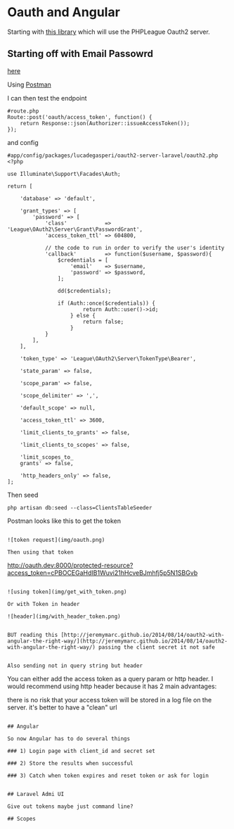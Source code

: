 # Oauth and Angular


Starting with [this library](https://github.com/lucadegasperi/oauth2-server-laravel/wiki/Installation) which will use the PHPLeague Oauth2 server.

## Starting off with Email Passowrd

[here](https://github.com/lucadegasperi/oauth2-server-laravel/wiki/Implementing-an-Authorization-Server-with-the-Password-Grant)

Using [Postman](http://www.getpostman.com/docs)

I can then test the endpoint 

~~~
#route.php
Route::post('oauth/access_token', function() {
	return Response::json(Authorizer::issueAccessToken());
});
~~~

and config

~~~
#app/config/packages/lucadegasperi/oauth2-server-laravel/oauth2.php
<?php

use Illuminate\Support\Facades\Auth;

return [

    'database' => 'default',
    
    'grant_types' => [
        'password' => [
            'class'            => 'League\OAuth2\Server\Grant\PasswordGrant',
            'access_token_ttl' => 604800,
    
            // the code to run in order to verify the user's identity
            'callback'         => function($username, $password){
                $credentials = [
                    'email'    => $username,
                    'password' => $password,
                ];

                dd($credentials);
    
                if (Auth::once($credentials)) {
                        return Auth::user()->id;
                    } else {
                        return false;
                    }
            }
        ],
    ],

    'token_type' => 'League\OAuth2\Server\TokenType\Bearer',

    'state_param' => false,

    'scope_param' => false,

    'scope_delimiter' => ',',
    
    'default_scope' => null,

    'access_token_ttl' => 3600,

    'limit_clients_to_grants' => false,
    
    'limit_clients_to_scopes' => false,

    'limit_scopes_to_
    grants' => false,

    'http_headers_only' => false,
];
~~~

Then seed

~~~
php artisan db:seed --class=ClientsTableSeeder
~~~

Postman looks like this to get the token

~~~

![token request](img/oauth.png)

Then using that token

~~~
http://oauth.dev:8000/protected-resource?access_token=cPBOCEGaHdIB1Wuvi21hHcveBJmhfj5p5N1SBGvb
~~~

![using token](img/get_with_token.png)

Or with Token in header

![header](img/with_header_token.png)


BUT reading this [http://jeremymarc.github.io/2014/08/14/oauth2-with-angular-the-right-way/](http://jeremymarc.github.io/2014/08/14/oauth2-with-angular-the-right-way/) passing the client secret it not safe


Also sending not in query string but header

~~~
You can either add the access token as a query param or http header. I would recommend using http header because it has 2 main advantages:

there is no risk that your access token will be stored in a log file on the server.
it's better to have a "clean" url
~~~

## Angular

So now Angular has to do several things

### 1) Login page with client_id and secret set

### 2) Store the results when successful 

### 3) Catch when token expires and reset token or ask for login


## Laravel Admi UI

Give out tokens maybe just command line?

## Scopes


